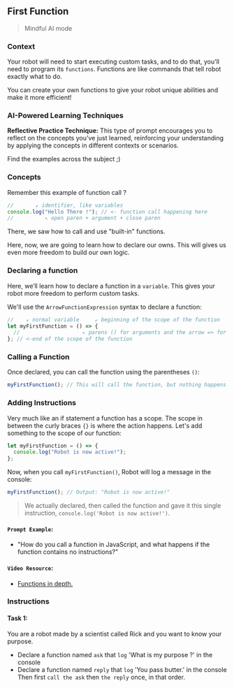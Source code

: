 ## First Function

> Mindful AI mode

### Context

Your robot will need to start executing custom tasks, and to do that, you'll need to program its `functions`. Functions are like commands that tell robot exactly what to do.

You can create your own functions to give your robot unique abilities and make it more efficient!

### AI-Powered Learning Techniques

**Reflective Practice Technique:**
This type of prompt encourages you to reflect on the concepts you’ve just learned, reinforcing your understanding by applying the concepts in different contexts or scenarios.

Find the examples across the subject ;)

### Concepts

Remember this example of function call ?

```js
//       ↙ identifier, like variables
console.log("Hello There !"); // <- function call happening here
//          ↖ open paren + argument + close paren
```

There, we saw how to call and use "built-in" functions.

Here, now, we are going to learn how to declare our owns. This will gives us even more freedom to build our own logic.

### Declaring a function

Here, we’ll learn how to declare a function in a `variable`. This gives your robot more freedom to perform custom tasks.

We'll use the `ArrowFunctionExpression` syntax to declare a function:

```js
//    ↙ normal variable     ↙ beginning of the scope of the function
let myFirstFunction = () => {
  //                    ↖ parens () for arguments and the arrow => for syntax
}; // <-end of the scope of the function
```

### Calling a Function

Once declared, you can call the function using the parentheses `()`:

```js
myFirstFunction(); // This will call the function, but nothing happens yet
```

### Adding Instructions

Very much like an if statement a function has a scope. The scope in between the curly braces `{}` is where the action happens. Let's add something to the scope of our function:

```js
let myFirstFunction = () => {
  console.log("Robot is now active!");
};
```

Now, when you call `myFirstFunction()`, Robot will log a message in the console:

```js
myFirstFunction(); // Output: "Robot is now active!"
```

> We actually declared, then called the function and gave it this single instruction, `console.log('Robot is now active!')`.

#### **`Prompt Example`**:

- "How do you call a function in JavaScript, and what happens if the function contains no instructions?"

#### **`Video Resource`**:

- [Functions in depth.](https://www.youtube.com/watch?v=0lp0d-Uxy4o)

### Instructions

#### Task 1:

You are a robot made by a scientist called Rick and you want to know your purpose.

- Declare a function named `ask` that `log` 'What is my purpose ?' in the console
- Declare a function named `reply` that `log` 'You pass butter.' in the console
  Then first `call the ask` then `the reply` once, in that order.
